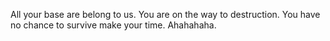 All your base are belong to us.
You are on the way to destruction.
You have no chance to survive make your time.
Ahahahaha.
